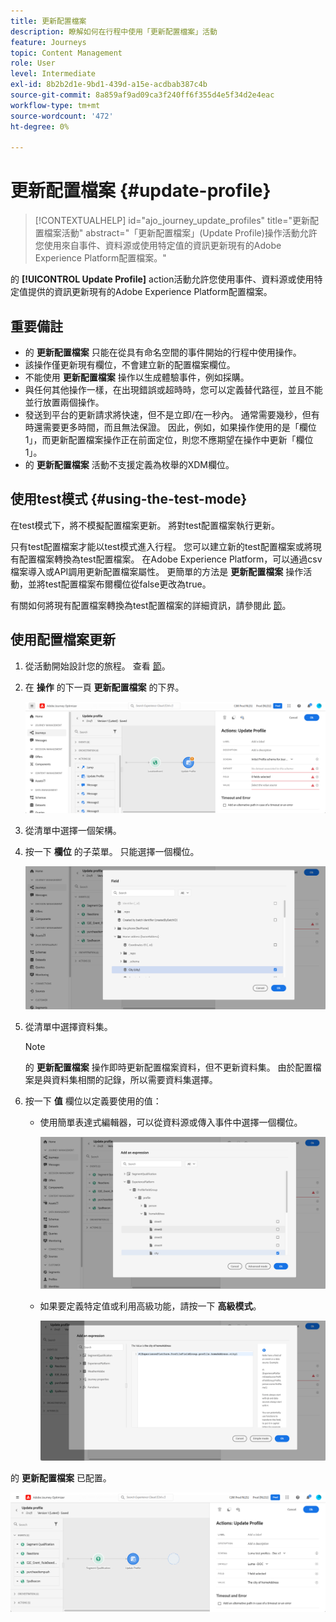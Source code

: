 ```yaml
---
title: 更新配置檔案
description: 瞭解如何在行程中使用「更新配置檔案」活動
feature: Journeys
topic: Content Management
role: User
level: Intermediate
exl-id: 8b2b2d1e-9bd1-439d-a15e-acdbab387c4b
source-git-commit: 8a859af9ad09ca3f240ff6f355d4e5f34d2e4eac
workflow-type: tm+mt
source-wordcount: '472'
ht-degree: 0%

---
```


# 更新配置檔案 {#update-profile}

>[!CONTEXTUALHELP]
>id="ajo_journey_update_profiles"
>title="更新配置檔案活動"
>abstract="「更新配置檔案」(Update Profile)操作活動允許您使用來自事件、資料源或使用特定值的資訊更新現有的Adobe Experience Platform配置檔案。"

的 **[!UICONTROL Update Profile]** action活動允許您使用事件、資料源或使用特定值提供的資訊更新現有的Adobe Experience Platform配置檔案。

## 重要備註

* 的 **更新配置檔案** 只能在從具有命名空間的事件開始的行程中使用操作。
* 該操作僅更新現有欄位，不會建立新的配置檔案欄位。
* 不能使用 **更新配置檔案** 操作以生成體驗事件，例如採購。
* 與任何其他操作一樣，在出現錯誤或超時時，您可以定義替代路徑，並且不能並行放置兩個操作。
* 發送到平台的更新請求將快速，但不是立即/在一秒內。 通常需要幾秒，但有時還需要更多時間，而且無法保證。 因此，例如，如果操作使用的是「欄位1」，而更新配置檔案操作正在前面定位，則您不應期望在操作中更新「欄位1」。
* 的 **更新配置檔案** 活動不支援定義為枚舉的XDM欄位。

## 使用test模式 {#using-the-test-mode}

在test模式下，將不模擬配置檔案更新。 將對test配置檔案執行更新。

只有test配置檔案才能以test模式進入行程。 您可以建立新的test配置檔案或將現有配置檔案轉換為test配置檔案。 在Adobe Experience Platform，可以通過csv檔案導入或API調用更新配置檔案屬性。 更簡單的方法是 **更新配置檔案** 操作活動，並將test配置檔案布爾欄位從false更改為true。

有關如何將現有配置檔案轉換為test配置檔案的詳細資訊，請參閱此 [節](../segment/creating-test-profiles.md#create-test-profiles-csv)。

## 使用配置檔案更新

1. 從活動開始設計您的旅程。 查看 [節](../building-journeys/journey.md)。

1. 在 **操作** 的下一頁 **更新配置檔案** 的下界。

   ![](assets/profileupdate0.png)

1. 從清單中選擇一個架構。

1. 按一下 **欄位** 的子菜單。 只能選擇一個欄位。

   ![](assets/profileupdate2.png)

1. 從清單中選擇資料集。

   >[!NOTE]
   >
   >的 **更新配置檔案** 操作即時更新配置檔案資料，但不更新資料集。 由於配置檔案是與資料集相關的記錄，所以需要資料集選擇。

1. 按一下 **值** 欄位以定義要使用的值：

   * 使用簡單表達式編輯器，可以從資料源或傳入事件中選擇一個欄位。

      ![](assets/profileupdate4.png)

   * 如果要定義特定值或利用高級功能，請按一下 **高級模式**。

      ![](assets/profileupdate3.png)

的 **更新配置檔案** 已配置。

![](assets/profileupdate1.png)
